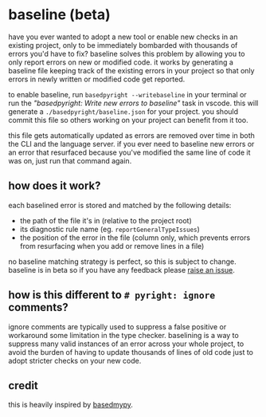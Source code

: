 # baseline (beta)

have you ever wanted to adopt a new tool or enable new checks in an existing project, only to be immediately bombarded with thousands of errors you'd have to fix? baseline solves this problem by allowing you to only report errors on new or modified code. it works by generating a baseline file keeping track of the existing errors in your project so that only errors in newly written or modified code get reported.

to enable baseline, run `basedpyright --writebaseline` in your terminal or run the _"basedpyright: Write new errors to baseline"_ task in vscode. this will generate a `./basedpyright/baseline.json` for your project. you should commit this file so others working on your project can benefit from it too.

this file gets automatically updated as errors are removed over time in both the CLI and the language server. if you ever need to baseline new errors or an error that resurfaced because you've modified the same line of code it was on, just run that command again.

## how does it work?

each baselined error is stored and matched by the following details:

-   the path of the file it's in (relative to the project root)
-   its diagnostic rule name (eg. `reportGeneralTypeIssues`)
-   the position of the error in the file (column only, which prevents errors from resurfacing when you add or remove lines in a file)

no baseline matching strategy is perfect, so this is subject to change. baseline is in beta so if you have any feedback please [raise an issue](https://github.com/DetachHead/basedpyright/issues/new/choose).

## how is this different to `# pyright: ignore` comments?

ignore comments are typically used to suppress a false positive or workaround some limitation in the type checker. baselining is a way to suppress many valid instances of an error across your whole project, to avoid the burden of having to update thousands of lines of old code just to adopt stricter checks on your new code.

## credit

this is heavily inspired by [basedmypy](https://kotlinisland.github.io/basedmypy/baseline).
